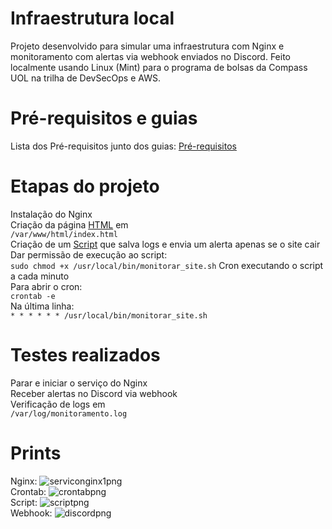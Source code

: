 # Infraestrutura local
Projeto desenvolvido para simular uma infraestrutura com Nginx e monitoramento com alertas via webhook enviados no Discord. Feito localmente usando Linux (Mint) para o programa de bolsas da Compass UOL na trilha de DevSecOps e AWS.

# Pré-requisitos e guias
Lista dos Pré-requisitos junto dos guias: [Pré-requisitos](pre_requisitos.md)  

# Etapas do projeto
Instalação do Nginx  
Criação da página [HTML](index.html) em  
```/var/www/html/index.html```    
Criação de um [Script](monitorar_site.sh) que salva logs e envia um alerta apenas se o site cair  
Dar permissão de execução ao script:  
```sudo chmod +x /usr/local/bin/monitorar_site.sh```
Cron executando o script a cada minuto  
Para abrir o cron:  
```crontab -e```  
Na última linha:  
```* * * * * * /usr/local/bin/monitorar_site.sh```  

# Testes realizados
Parar e iniciar o serviço do Nginx  
Receber alertas no Discord via webhook  
Verificação de logs em  
```/var/log/monitoramento.log```
# Prints
Nginx: ![serviconginx1png](servico_nginx1.png)  
Crontab: ![crontabpng](crontab1.png)  
Script: ![scriptpng](script1.png)  
Webhook: ![discordpng](discord.png)  

